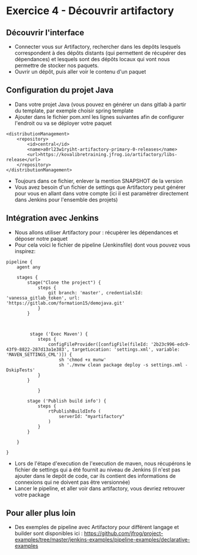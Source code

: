 # Exercice 4 - Découvrir artifactory

## Découvrir l'interface

* Connecter vous sur Artifactory, rechercher dans les depôts lesquels correspondent à des dépôts distants (qui permettent de récupérer des dépendances) et lesquels sont des dépôts locaux qui vont nous permettre de stocker nos paquets.
* Ouvrir un dépôt, puis aller voir le contenu d'un paquet

## Configuration du projet Java

* Dans votre projet Java (vous pouvez en générer un dans gitlab à partir du template, par exemple choisir spring template
* Ajouter dans le fichier pom.xml les lignes suivantes afin de configurer l'endroit ou va se déployer votre paquet

```
<distributionManagement>
    <repository>
        <id>central</id>
        <name>a0rl23w1ryiht-artifactory-primary-0-releases</name>
        <url>https://kovalibretraining.jfrog.io/artifactory/libs-release</url>
    </repository>
</distributionManagement>
```
* Toujours dans ce fichier, enlever la mention SNAPSHOT de la version
* Vous avez besoin d'un fichier de settings que Artifactory peut générer pour vous en allant dans votre compte (ici il est paramètrer directement dans Jenkins pour l'ensemble des projets)

## Intégration avec Jenkins


* Nous allons utiliser Artifactory pour : récupèrer les dépendances et déposer notre paquet
* Pour cela voici le fichier de pipeline (Jenkinsfile) dont vous pouvez vous inspirez:

```
pipeline {
    agent any

    stages {
        stage("Clone the project") {
            steps {
                git branch: 'master', credentialsId: 'vanessa_gitlab_token', url: 'https://gitlab.com/formation15/demojava.git'
            }
        }



         stage ('Exec Maven') {
            steps {
                configFileProvider([configFile(fileId: '2b23c996-edc9-43f9-8822-287d13a1e383', targetLocation: 'settings.xml', variable: 'MAVEN_SETTINGS_CML')]) {
                    sh 'chmod +x mvnw'
                    sh './mvnw clean package deploy -s settings.xml -DskipTests'
            }
        }
                
            }

        stage ('Publish build info') {
            steps {
                rtPublishBuildInfo (
                    serverId: "myartifactory"
                )
            }
        }

    }
  
}
```
* Lors de l'étape d'execution de l'execution de maven, nous récupérons le fichier de settings qui a été fournit au niveau de Jenkins (il n'est pas ajouter dans le depôt de code, car ils contient des informations de connexions qui ne doivent pas être versionnée)
* Lancer le pipeline, et aller voir dans artifactory, vous devriez retrouver votre package

## Pour aller plus loin
* Des exemples de pipeline avec Artifactory pour différent langage et builder sont disponibles ici : https://github.com/jfrog/project-examples/tree/master/jenkins-examples/pipeline-examples/declarative-examples


